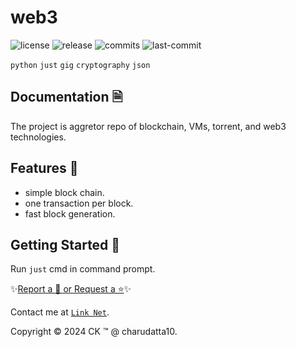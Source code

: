  
# web3

<!-- Badges: Project Status GitHub -->
![license](https://badgen.net/static/license/GPL-3.0/blue)
![release](https://badgen.net/github/release/charudatta10/web3)
![commits](https://badgen.net/github/commits/charudatta10/web3)
![last-commit](https://badgen.net/github/last-commit/charudatta10/web3)
<!-- Badges: Tools used -->
`python` `just` `gig` `cryptography` `json` 

## Documentation 🗎

The project is aggretor repo of blockchain, VMs, torrent, and web3 technologies.  

## Features 🌟

- simple block chain. 
- one transaction per block. 
- fast block generation. 
 
## Getting Started 🌱

Run `just` cmd in command prompt.

✨[Report a 🐛 or Request a ⭐](https://github.com//web3/issues)✨

Contact me at [`Link Net`](https://charudatta10.github.io/LinkNet/).

Copyright :copyright: 2024 CK :tm: @ charudatta10.   

<!-- Acknowledgment, References, Misc -->
